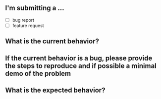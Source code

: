 ## I'm submitting a ...

- [ ] bug report
- [ ] feature request

## What is the current behavior?

## If the current behavior is a bug, please provide the steps to reproduce and if possible a minimal demo of the problem

## What is the expected behavior?
